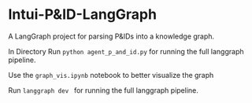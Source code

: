 # Intui-P&ID-LangGraph

A LangGraph project for parsing P&IDs into a knowledge graph.

In Directory 
Run ` python agent_p_and_id.py ` for running the full langgraph pipeline. 

Use the `graph_vis.ipynb` notebook to better visualize the graph

Run `langgraph dev ` for running the full langgraph pipeline. 

